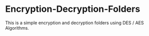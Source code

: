 # Encryption-Decryption-Folders
This is a simple encryption and decryption folders using DES / AES Algorithms. 
